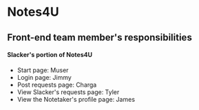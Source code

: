 # Notes4U

## Front-end team member's responsibilities

#### Slacker's portion of Notes4U

* Start page: Muser
* Login page: Jimmy
* Post requests page: Charga
* View Slacker's requests page: Tyler
* View the Notetaker's profile page: James

